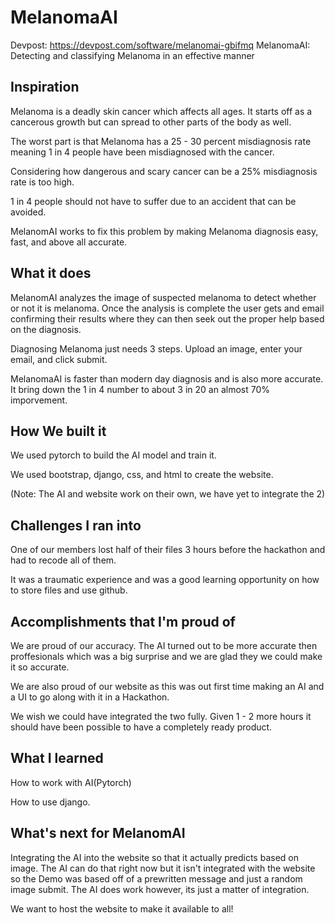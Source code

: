 # MelanomaAI

Devpost: https://devpost.com/software/melanomai-gbifmq
MelanomaAI: Detecting and classifying Melanoma in an effective manner

## Inspiration

Melanoma is a deadly skin cancer which affects all ages. It starts off as a cancerous growth but can spread to other parts of the body as well.

The worst part is that Melanoma has a 25 - 30 percent misdiagnosis rate meaning 1 in 4 people have been misdiagnosed with the cancer.

Considering how dangerous and scary cancer can be a 25% misdiagnosis rate is too high.

1 in 4 people should not have to suffer due to an accident that can be avoided.

MelanomAI works to fix this problem by making Melanoma diagnosis easy, fast, and above all accurate.

## What it does
MelanomAI analyzes the image of suspected melanoma to detect whether or not it is melanoma. Once the analysis is complete the user gets and email confirming their results where they can then seek out the proper help based on the diagnosis.

Diagnosing Melanoma just needs 3 steps. Upload an image, enter your email, and click submit.

MelanomaAI is faster than modern day diagnosis and is also more accurate. It bring down the 1 in 4 number to about 3 in 20 an almost 70% imporvement.

## How We built it
We used pytorch to build the AI model and train it.

We used bootstrap, django, css, and html to create the website.

(Note: The AI and website work on their own, we have yet to integrate the 2)

## Challenges I ran into
One of our members lost half of their files 3 hours before the hackathon and had to recode all of them.

It was a traumatic experience and was a good learning opportunity on how to store files and use github.

## Accomplishments that I'm proud of
We are proud of our accuracy. The AI turned out to be more accurate then proffesionals which was a big surprise and we are glad they we could make it so accurate.

We are also proud of our website as this was out first time making an AI and a UI to go along with it in a Hackathon.

We wish we could have integrated the two fully. Given 1 - 2 more hours it should have been possible to have a completely ready product.

## What I learned
How to work with AI(Pytorch)

How to use django.

## What's next for MelanomAI
Integrating the AI into the website so that it actually predicts based on image. The AI can do that right now but it isn't integrated with the website so the Demo was based off of a prewritten message and just a random image submit. The AI does work however, its just a matter of integration.

We want to host the website to make it available to all!
